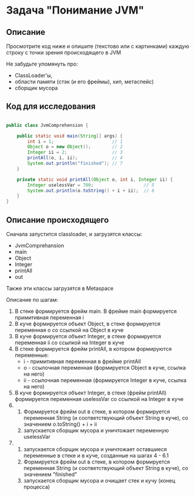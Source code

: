 # Задача "Понимание JVM"

## Описание
Просмотрите код ниже и опишите (текстово или с картинками) каждую строку с точки зрения происходящего в JVM  

Не забудьте упомянуть про: 
- ClassLoader'ы, 
- области памяти (стэк (и его фреймы), хип, метаспейс)  
- сборщик мусора

## Код для исследования
```java

public class JvmComprehension {

    public static void main(String[] args) {
        int i = 1;                      // 1
        Object o = new Object();        // 2
        Integer ii = 2;                 // 3
        printAll(o, i, ii);             // 4
        System.out.println("finished"); // 7
    }

    private static void printAll(Object o, int i, Integer ii) {
        Integer uselessVar = 700;                   // 5
        System.out.println(o.toString() + i + ii);  // 6
    }
}

```

## Описание происходящего
Сначала запустится classloader, и загрузятся классы:
* JvmComprehansion
* main
* Object
* Integer
* printAll
* out

Также эти классы загрузятся в Metaspace

Описание по шагам:
1. В стеке формируется фрейм main. В фрейме main формируется примитивная переменная i
2. В куче формируется объект Object, в стеке формируется переменная o со ссылкой на Object в куче
3. В куче формируется объект Integer, в стеке формируется переменная ii со ссылкой на Integer в куче
4. В стеке формируется фрейм printAll, в котором формируются переменные:
   * i - примитивная переменная в фрейме printAll
   * o - ссылочная переменная (формируется Object в куче, ссылка на него)
   * ii - ссылочная переменная (формируется Integer в куче, ссылка на него)
5. В куче формируется объект Integer, в стеке (фрейм printAll) формируется переменная uselessVar со ссылкой на Integer в куче
6. 1. Формируется фрейм out в стеке, в котором формируется переменная String (и соответствующий объект String в куче), со значением o.toString() + i + ii
   2. запускается сборщик мусора и уничтожает переменную uselessVar
7. 1. запускается сборщик мусора и уничтожает оставшиеся переменные в стеке и в куче, созданные на шагах 4 - 6.1
   2. Формируется фрейм out в стеке, в котором формируется переменная String (и соответствующий объект String в куче), со значением "finished"
   3. запускается сборщик мусора и очищает стек и кучу (конец процесса)
